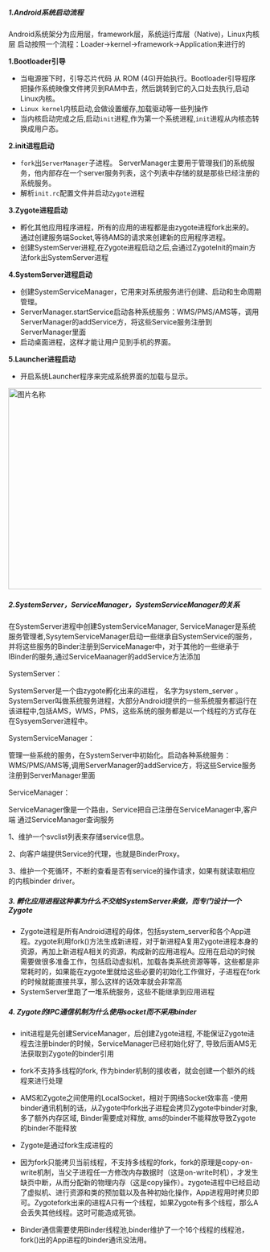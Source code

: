 
##### 1.Android系统启动流程

Android系统架分为应用层，framework层，系统运行库层（Native)，Linux内核层
启动按照一个流程：Loader->kernel->framework->Application来进行的


**1.Bootloader引导**

- 当电源按下时，引导芯片代码 从 ROM (4G)开始执行。Bootloader引导程序把操作系统映像文件拷贝到RAM中去，然后跳转到它的入口处去执行,启动Linux内核。
- `Linux kernel`内核启动,会做设置缓存,加载驱动等一些列操作
- 当内核启动完成之后,启动`init`进程,作为第一个系统进程,`init`进程从内核态转换成用户态。

**2.init进程启动**

- `fork`出`ServerManager`子进程。
  ServerManager主要用于管理我们的系统服务，他内部存在一个server服务列表，这个列表中存储的就是那些已经注册的系统服务。
- 解析`init.rc`配置文件并启动`Zygote`进程


**3.Zygote进程启动**

- 孵化其他应用程序进程，所有的应用的进程都是由zygote进程fork出来的。
  通过创建服务端Socket,等待AMS的请求来创建新的应用程序进程。
- 创建SystemServer进程,在Zygote进程启动之后,会通过ZygoteInit的main方法fork出SystemServer进程

**4.SystemServer进程启动**
- 创建SystemServiceManager，它用来对系统服务进行创建、启动和生命周期管理。
- ServerManager.startService启动各种系统服务：WMS/PMS/AMS等，调用ServerManager的addService方，将这些Service服务注册到ServerManager里面
- 启动桌面进程，这样才能让用户见到手机的界面。


**5.Launcher进程启动**

- 开启系统Launcher程序来完成系统界面的加载与显示。

<img src="../../img/xitongqidong1.png" width = "600" height = "400" alt="图片名称" align=center />



##### 2.SystemServer，ServiceManager，SystemServiceManager的关系

在SystemServer进程中创建SystemServiceManager, ServiceManager是系统服务管理者,SysytemServiceManager启动一些继承自SystemService的服务，并将这些服务的Binder注册到ServiceManager中，对于其他的一些继承于IBinder的服务,通过ServiceMaanager的addService方法添加

 SystemServer：

SystemServer是一个由zygote孵化出来的进程， 名字为system_server 。
SystemServer叫做系统服务进程，大部分Android提供的一些系统服务都运行在该进程中,包括AMS，WMS，PMS，这些系统的服务都是以一个线程的方式存在在SysyemServer进程中。

 SystemServiceManager：

管理一些系统的服务，在SystemServer中初始化。启动各种系统服务：WMS/PMS/AMS等,调用ServerManager的addService方，将这些Service服务注册到ServerManager里面

 ServiceManager：

 ServiceManager像是一个路由，Service把自己注册在ServiceManager中,客户端 通过ServiceManager查询服务

 1、维护一个svclist列表来存储service信息。

 2、向客户端提供Service的代理，也就是BinderProxy。

 3、维护一个死循环，不断的查看是否有service的操作请求，如果有就读取相应的内核binder driver。


##### 3. 孵化应用进程这种事为什么不交给SystemServer来做，而专门设计一个Zygote

- Zygote进程是所有Android进程的母体，包括system_server和各个App进程。zygote利用fork()方法生成新进程，对于新进程A复用Zygote进程本身的资源，再加上新进程A相关的资源，构成新的应用进程A。应用在启动的时候需要做很多准备工作，包括启动虚拟机，加载各类系统资源等等，这些都是非常耗时的，如果能在zygote里就给这些必要的初始化工作做好，子进程在fork的时候就能直接共享，那么这样的话效率就会非常高
- SystemServer里跑了一堆系统服务，这些不能继承到应用进程

##### 4. Zygote的IPC通信机制为什么使用socket而不采用binder
- init进程是先创建ServiceManager，后创建Zygote进程, 不能保证Zygote进程去注册binder的时候，ServiceManager已经初始化好了, 导致后面AMS无法获取到Zygote的binder引用
- fork不支持多线程的fork, 作为binder机制的接收者，就会创建一个额外的线程来进行处理
- AMS和Zygote之间使用的LocalSocket，相对于网络Socket效率高
-使用binder通讯机制的话，从Zygote中fork出子进程会拷贝Zygote中binder对象, 多了额外内存区域, Binder需要成对释放, ams的binder不能释放导致Zygote的binder不能释放

- Zygote是通过fork生成进程的
- 因为fork只能拷贝当前线程，不支持多线程的fork，fork的原理是copy-on-write机制，当父子进程任一方修改内存数据时（这是on-write时机），才发生缺页中断，从而分配新的物理内存（这是copy操作）。zygote进程中已经启动了虚拟机、进行资源和类的预加载以及各种初始化操作，App进程用时拷贝即可。Zygotefork出来的进程A只有一个线程，如果Zygote有多个线程，那么A会丢失其他线程。这时可能造成死锁。
- Binder通信需要使用Binder线程池,binder维护了一个16个线程的线程池，fork()出的App进程的binder通讯没法用。













